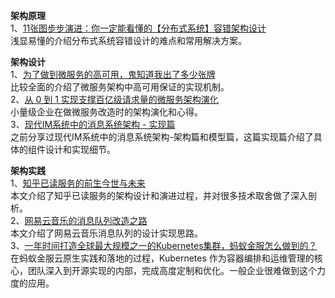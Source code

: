 **架构原理**    
1、[11张图步步演进：你一定能看懂的【分布式系统】容错架构设计](https://mp.weixin.qq.com/s/8C9eEQfcbT_S45hM2E4y6g)  
浅显易懂的介绍分布式系统容错设计的难点和常用解决方案。    

**架构设计**   
1、[为了做到微服务的高可用，鬼知道我出了多少张牌](https://mp.weixin.qq.com/s/8g-C6Li0FohMqKF-IN1vlQ)  
比较全面的介绍了微服务架构中高可用保证的实现机制。  
2、[从 0 到 1 实现支撑百亿级请求量的微服务架构演化](https://mp.weixin.qq.com/s/Wl6eLlnqjpoDOvM1jrNsJA)  
小量级企业在做微服务改造时的架构演化和心得。  
3、[现代IM系统中的消息系统架构 - 实现篇](https://mp.weixin.qq.com/s/50NstFoGjqu-notu1YRh9A)  
之前分享过现代IM系统中的消息系统架构-架构篇和模型篇，这篇实现篇介绍了具体的组件设计和实现细节。  

**架构实践**    
1、[知乎已读服务的前生今世与未来](https://mp.weixin.qq.com/s/1VOSLYp6kM0bNcvDAUlg3w)  
本文介绍了知乎已读服务的架构设计和演进过程，并对很多技术取舍做了深入剖析。  
2、[网易云音乐的消息队列改造之路](https://mp.weixin.qq.com/s/F94YPWQzI2_bb9pdDG4mtA)  
本文介绍了网易云音乐消息队列的设计实现思路。    
3、[一年时间打造全球最大规模之一的Kubernetes集群，蚂蚁金服怎么做到的？](https://mp.weixin.qq.com/s/bJrMNxKMn89TzmpEyIZrRg)  
在蚂蚁金服云原生实践和落地的过程，Kubernetes 作为容器编排和运维管理的核心，团队深入到开源实现的内部，完成高度定制和优化。一般企业很难做到这个力度的应用。
